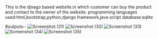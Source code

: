 This is the djnago based website in which customer can buy the product and contact to the owner of the website.
programming languages used:html,bootstrap,python,django framework,java script
database:sqlite

#outputs:-
![Screenshot (31)](https://github.com/codersSaurabh/E-commerce-website/assets/131533264/62cfbcc0-5d43-4444-ab23-f6396814c2d3)
![Screenshot (32)](https://github.com/codersSaurabh/E-commerce-website/assets/131533264/2bb60425-4095-4227-a5b7-8f00ffa6eb09)
![Screenshot (33)](https://github.com/codersSaurabh/E-commerce-website/assets/131533264/e81822a3-3426-43b7-bfd0-98a266bbc407)
![Screenshot (34)](https://github.com/codersSaurabh/E-commerce-website/assets/131533264/8a03f7e1-3b05-46c8-92a8-7b507efd694d)
![Screenshot (35)](https://github.com/codersSaurabh/E-commerce-website/assets/131533264/643be06f-6522-4bbe-820f-8e31d9cf35b2)
